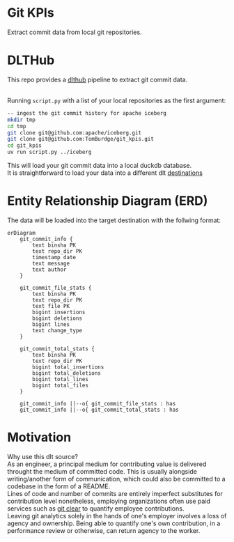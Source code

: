 # Git KPIs
Extract commit data from local git repositories.

# DLTHub
This repo provides a [dlthub](https://github.com/dlt-hub/dlt) pipeline to extract git commit data.<br><br>

Running `script.py` with a list of your local repositories as the first argument:
```sh
-- ingest the git commit history for apache iceberg
mkdir tmp
cd tmp
git clone git@github.com:apache/iceberg.git
git clone git@github.com:TomBurdge/git_kpis.git
cd git_kpis
uv run script.py ../iceberg
```

This will load your git commit data into a local duckdb database.<br>
It is straightforward to load your data into a different dlt [destinations](https://dlthub.com/docs/general-usage/destination)

# Entity Relationship Diagram (ERD)
The data will be loaded into the target destination with the follwing format:
```mermaid
erDiagram
    git_commit_info {
        text binsha PK
        text repo_dir PK
        timestamp date
        text message
        text author
    }

    git_commit_file_stats {
        text binsha PK
        text repo_dir PK
        text file PK
        bigint insertions
        bigint deletions
        bigint lines
        text change_type
    }

    git_commit_total_stats {
        text binsha PK
        text repo_dir PK
        bigint total_insertions
        bigint total_deletions
        bigint total_lines
        bigint total_files
    }

    git_commit_info ||--o{ git_commit_file_stats : has
    git_commit_info ||--o{ git_commit_total_stats : has

```

# Motivation
Why use this dlt source?<br>
As an engineer, a principal medium for contributing value is delivered throught the medium of committed code. This is usually alongside writing/another form of communication, which could also be committed to a codebase in the form of a README.<br>
Lines of code and number of commits are entirely imperfect substitutes for contribution level nonetheless, employing organizations often use paid services such as [git clear](https://www.gitclear.com/) to quantify employee contributions.<br>
Leaving git analytics solely in the hands of one's employer involves a loss of agency and ownership. Being able to quantify one's own contribution, in a performance review or otherwise, can return agency to the worker.